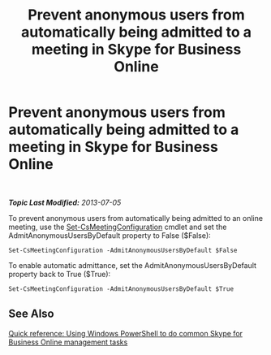 ﻿---
title: Prevent anonymous users from automatically being admitted to a meeting in Skype for Business Online
TOCTitle: Prevent anonymous users from automatically being admitted to a meeting
ms:assetid: 23f120d2-4c39-4509-aa1f-4d186a525075
ms:mtpsurl: https://technet.microsoft.com/en-us/library/Dn362775(v=OCS.15)
ms:contentKeyID: 56558830
ms.date: 05/04/2015
mtps_version: v=OCS.15
---

<div data-xmlns="http://www.w3.org/1999/xhtml">

<div class="topic" data-xmlns="http://www.w3.org/1999/xhtml" data-msxsl="urn:schemas-microsoft-com:xslt" data-cs="http://msdn.microsoft.com/en-us/">

<div data-asp="http://msdn2.microsoft.com/asp">

# Prevent anonymous users from automatically being admitted to a meeting in Skype for Business Online

</div>

<div id="mainSection">

<div id="mainBody">

<span> </span>

_**Topic Last Modified:** 2013-07-05_

To prevent anonymous users from automatically being admitted to an online meeting, use the [Set-CsMeetingConfiguration](set-csmeetingconfiguration.md) cmdlet and set the AdmitAnonymousUsersByDefault property to False ($False):

    Set-CsMeetingConfiguration -AdmitAnonymousUsersByDefault $False

To enable automatic admittance, set the AdmitAnonymousUsersByDefault property back to True ($True):

    Set-CsMeetingConfiguration -AdmitAnonymousUsersByDefault $True

<div>

## See Also


[Quick reference: Using Windows PowerShell to do common Skype for Business Online management tasks](quick-reference-using-windows-powershell-to-do-common-skype-for-business-online-management-tasks.md)  
  

</div>

</div>

<span> </span>

</div>

</div>

</div>

